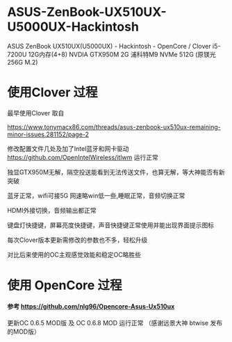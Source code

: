 # ASUS-ZenBook-UX510UX-U5000UX-Hackintosh
ASUS ZenBook UX510UX(U5000UX) - Hackintosh - OpenCore / Clover
i5-7200U
12G内存(4+8)
NVDIA GTX950M 2G
浦科特M9 NVMe 512G (原镁光256G M.2)

# 使用Clover 过程

最早使用Clover 取自

https://www.tonymacx86.com/threads/asus-zenbook-ux510ux-remaining-minor-issues.281152/page-2 

修改配置文件几处及加了Intel蓝牙和网卡驱动 https://github.com/OpenIntelWireless/itlwm 运行正常

独显GTX950M无解，隔空投送能看到无法传送文件，也算无解，等大神能否有新突破

蓝牙正常，wifi可接5G 网速略win低一些,睡眠正常，音频切换正常

HDMI外接切换，音频输出都正常

键盘灯快捷键，屏幕亮度快捷键，声音快捷键正常使用并能出现界面提示图标

每次Clover版本更新需修改的参数也不多，轻松升级

对比后来使用的OC主观感觉效能和稳定OC略胜些


# 使用 OpenCore 过程
#### 参考  https://github.com/nlg96/Opencore-Asus-Ux510ux
更新OC 0.6.5 MOD版 及 OC 0.6.8 MOD 运行正常 （感谢远景大神 btwise 发布的MOD版）
